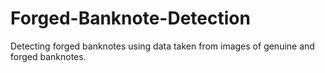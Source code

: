# Forged-Banknote-Detection
Detecting forged banknotes using data taken from images of genuine and forged banknotes.

